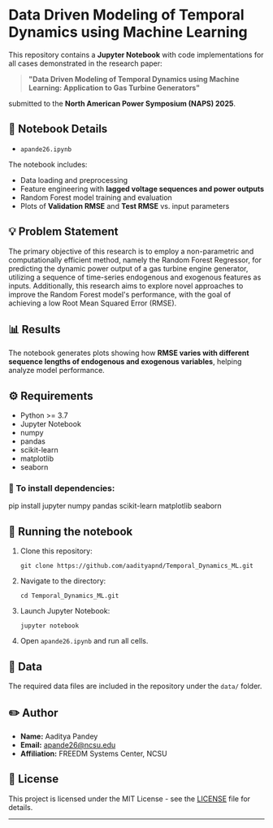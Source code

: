 # Data Driven Modeling of Temporal Dynamics using Machine Learning

This repository contains a **Jupyter Notebook** with code implementations for all cases demonstrated in the research paper:

> **"Data Driven Modeling of Temporal Dynamics using Machine Learning: Application to Gas Turbine Generators"**

submitted to the **North American Power Symposium (NAPS) 2025**.

## 📓 Notebook Details

- `apande26.ipynb`

The notebook includes:

- Data loading and preprocessing
- Feature engineering with **lagged voltage sequences and power outputs**
- Random Forest model training and evaluation
- Plots of **Validation RMSE** and **Test RMSE** vs. input parameters

## 💡 Problem Statement

The primary objective of this research is to employ a non-parametric and computationally efficient method, namely the Random Forest Regressor, for predicting the dynamic power output of a gas turbine engine generator, utilizing a sequence of time-series endogenous and exogenous features as inputs. Additionally, this research aims to explore novel approaches to improve the Random Forest model's performance, with the goal of achieving a low Root Mean Squared Error (RMSE).

## 📊 Results

The notebook generates plots showing how **RMSE varies with different sequence lengths of endogenous and exogenous variables**, helping analyze model performance.

## ⚙️ Requirements

- Python >= 3.7
- Jupyter Notebook
- numpy
- pandas
- scikit-learn
- matplotlib
- seaborn

### 🔧 To install dependencies:
pip install jupyter numpy pandas scikit-learn matplotlib seaborn

## 🚀 Running the notebook

1. Clone this repository:
    ```
    git clone https://github.com/aadityapnd/Temporal_Dynamics_ML.git
    ```
2. Navigate to the directory:
    ```
    cd Temporal_Dynamics_ML.git
    ```
3. Launch Jupyter Notebook:
    ```
    jupyter notebook
    ```
4. Open `apande26.ipynb` and run all cells.

## 📁 Data

The required data files are included in the repository under the `data/` folder.

## ✏️ Author

- **Name:** Aaditya Pandey
- **Email:** apande26@ncsu.edu
- **Affiliation:** FREEDM Systems Center, NCSU

## 📝 License

This project is licensed under the MIT License - see the [LICENSE](LICENSE) file for details.

---


